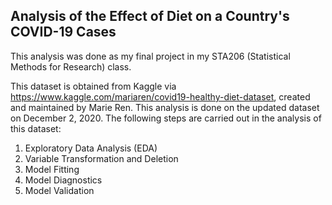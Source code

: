 ## Analysis of the Effect of Diet on a Country's COVID-19 Cases

This analysis was done as my final project in my STA206 (Statistical Methods for Research) class.

This dataset is obtained from Kaggle via https://www.kaggle.com/mariaren/covid19-healthy-diet-dataset, created and maintained by Marie Ren. This analysis is done on the updated dataset on December 2, 2020. The following steps are carried out in the analysis of this dataset: <br>
1. Exploratory Data Analysis (EDA)
2. Variable Transformation and Deletion
3. Model Fitting
4. Model Diagnostics
5. Model Validation